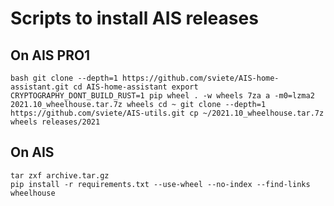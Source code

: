 # Scripts to install AIS releases


## On AIS PRO1

`` bash
git clone --depth=1 https://github.com/sviete/AIS-home-assistant.git
cd AIS-home-assistant
export CRYPTOGRAPHY_DONT_BUILD_RUST=1
pip wheel . -w wheels
7za a -m0=lzma2 2021.10_wheelhouse.tar.7z wheels
cd ~
git clone --depth=1 https://github.com/sviete/AIS-utils.git
cp ~/2021.10_wheelhouse.tar.7z wheels releases/2021
``


## On AIS

```
tar zxf archive.tar.gz
pip install -r requirements.txt --use-wheel --no-index --find-links wheelhouse
```
